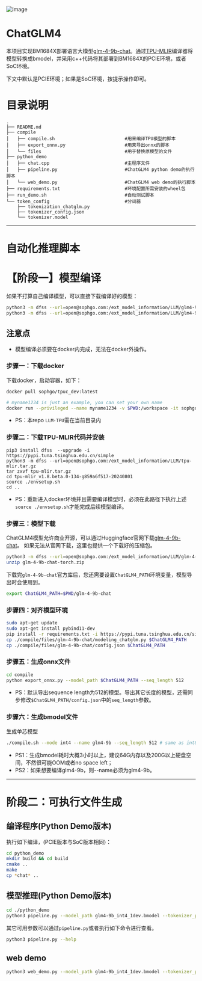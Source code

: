 ![image](./assets/sophgo_chip.png)

# ChatGLM4

本项目实现BM1684X部署语言大模型[glm-4-9b-chat](https://huggingface.co/THUDM/glm-4-9b-chat)。通过[TPU-MLIR](https://github.com/sophgo/tpu-mlir)编译器将模型转换成bmodel，并采用c++代码将其部署到BM1684X的PCIE环境，或者SoC环境。

下文中默认是PCIE环境；如果是SoC环境，按提示操作即可。

# 目录说明
```
.
├── README.md
├── compile
│   ├── compile.sh                          #用来编译TPU模型的脚本
│   ├── export_onnx.py                      #用来导出onnx的脚本
│   └── files                               #用于替换原模型的文件
├── python_demo
│   ├── chat.cpp                            #主程序文件
│   ├── pipeline.py                         #ChatGLM4 python demo的执行脚本
│   └── web_demo.py                         #ChatGLM4 web demo的执行脚本
├── requirements.txt                        #环境配置所需安装的wheel包
├── run_demo.sh                             #自动测试脚本
└── token_config                            #分词器
    ├── tokenization_chatglm.py
    ├── tokenizer_config.json
    └── tokenizer.model
```
----------------------------

#  自动化推理脚本



# 【阶段一】模型编译

如果不打算自己编译模型，可以直接下载编译好的模型：
```bash
python3 -m dfss --url=open@sophgo.com:/ext_model_information/LLM/glm4-9b_int4_1dev.bmodel
python3 -m dfss --url=open@sophgo.com:/ext_model_information/LLM/glm4-9b_int8_1dev.bmodel
```
## 注意点
* 模型编译必须要在docker内完成，无法在docker外操作。

### 步骤一：下载docker

下载docker，启动容器，如下：

```bash
docker pull sophgo/tpuc_dev:latest

# myname1234 is just an example, you can set your own name
docker run --privileged --name myname1234 -v $PWD:/workspace -it sophgo/tpuc_dev:latest
```
* PS：本repo `LLM-TPU`需在当前目录内

### 步骤二：下载TPU-MLIR代码并安装

``` shell
pip3 install dfss  --upgrade -i https://pypi.tuna.tsinghua.edu.cn/simple
python3 -m dfss --url=open@sophgo.com:/ext_model_information/LLM/tpu-mlir.tar.gz
tar zxvf tpu-mlir.tar.gz
cd tpu-mlir_v1.8.beta.0-134-g859a6f517-20240801
source ./envsetup.sh
cd ..
```
* PS：重新进入docker环境并且需要编译模型时，必须在此路径下执行上述`source ./envsetup.sh`才能完成后续模型编译。

### 步骤三：模型下载
ChatGLM4模型允许商业开源，可以通过Huggingface官网下载[glm-4-9b-chat](https://huggingface.co/THUDM/glm-4-9b-chat)。
如果无法从官网下载，这里也提供一个下载好的压缩包。
```bash
python3 -m dfss --url=open@sophgo.com:/ext_model_information/LLM/glm-4-9b-chat-torch.zip
unzip glm-4-9b-chat-torch.zip
```

下载完`glm-4-9b-chat`官方库后，您还需要设置`ChatGLM4_PATH`环境变量，模型导出时会使用到。
```bash
export ChatGLM4_PATH=$PWD/glm-4-9b-chat
```

### 步骤四：对齐模型环境

```bash
sudo apt-get update
sudo apt-get install pybind11-dev
pip install -r requirements.txt -i https://pypi.tuna.tsinghua.edu.cn/simple
cp ./compile/files/glm-4-9b-chat/modeling_chatglm.py $ChatGLM4_PATH
cp ./compile/files/glm-4-9b-chat/config.json $ChatGLM4_PATH
```

### 步骤五：生成onnx文件

```bash
cd compile
python export_onnx.py --model_path $ChatGLM4_PATH --seq_length 512
```
* PS：默认导出sequence length为512的模型。导出其它长度的模型，还需同步修改`$ChatGLM4_PATH/config.json`中的`seq_length`参数。

### 步骤六：生成bmodel文件

生成单芯模型

```bash
./compile.sh --mode int4 --name glm4-9b --seq_length 512 # same as int8
```

<!-- 生成双芯模型

```bash
./compile.sh --mode int4 --num_device 2 --name glm4-9b --seq_length 512 # same as int8
``` -->

* PS1：生成bmodel耗时大概3小时以上，建议64G内存以及200G以上硬盘空间，不然很可能OOM或者no space left；
* PS2：如果想要编译glm4-9b，则--name必须为glm4-9b。
<!-- * PS3：目前给定的lib_pcie和lib_soc部分仅包含单芯的动态库，多芯部分会在后续更新。 -->

----------------------------

# 阶段二：可执行文件生成

## 编译程序(Python Demo版本)
执行如下编译，(PCIE版本与SoC版本相同)：

```bash
cd python_demo
mkdir build && cd build
cmake ..
make
cp *chat* ..
```

## 模型推理(Python Demo版本)
```bash
cd ./python_demo
python3 pipeline.py --model_path glm4-9b_int4_1dev.bmodel --tokenizer_path ../token_config --devid your_devid
```
其它可用参数可以通过`pipeline.py`或者执行如下命令进行查看。
```bash
python3 pipeline.py --help
```

## web demo
```bash
python3 web_demo.py --model_path glm4-9b_int4_1dev.bmodel --tokenizer_path ../token_config --devid 0
```

